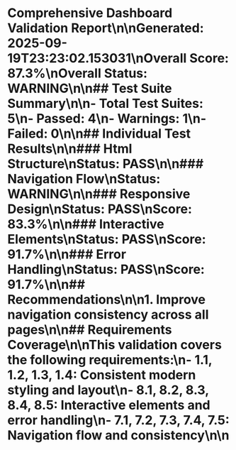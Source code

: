 # Comprehensive Dashboard Validation Report\n\n**Generated:** 2025-09-19T23:23:02.153031\n**Overall Score:** 87.3%\n**Overall Status:** WARNING\n\n## Test Suite Summary\n\n- **Total Test Suites:** 5\n- **Passed:** 4\n- **Warnings:** 1\n- **Failed:** 0\n\n## Individual Test Results\n\n### Html Structure\n**Status:** PASS\n\n### Navigation Flow\n**Status:** WARNING\n\n### Responsive Design\n**Status:** PASS\n**Score:** 83.3%\n\n### Interactive Elements\n**Status:** PASS\n**Score:** 91.7%\n\n### Error Handling\n**Status:** PASS\n**Score:** 91.7%\n\n## Recommendations\n\n1. Improve navigation consistency across all pages\n\n## Requirements Coverage\n\nThis validation covers the following requirements:\n- **1.1, 1.2, 1.3, 1.4:** Consistent modern styling and layout\n- **8.1, 8.2, 8.3, 8.4, 8.5:** Interactive elements and error handling\n- **7.1, 7.2, 7.3, 7.4, 7.5:** Navigation flow and consistency\n\n